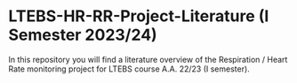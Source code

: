 # LTEBS-HR-RR-Project-Literature (I Semester 2023/24)

In this repository you will find a literature overview of the Respiration / Heart Rate monitoring project for LTEBS course A.A. 22/23 (I semester).
